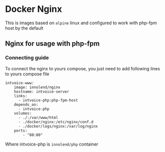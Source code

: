 # Docker Nginx

This is images based on `alpine` linux and configured to work with php-fpm host by the default

## Nginx for usage with php-fpm

### Connecting guide
To connect the nginx to yours compose, you just need to add following lines to yours compose file

```
intvoice-www:
    image: innolend/nginx
    hostname: intvoice-server
    links:
      - intvoice-php:php-fpm-host
    depends_on:
      - intvoice-php
    volumes:
      - ./:/var/www/html
      - ./docker/nginx:/etc/nginx/conf.d      
      - ./docker/logs/nginx:/var/log/nginx
    ports:
        - "80:80"
```

Where intvoice-php is `innolend/php` container
